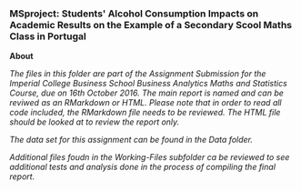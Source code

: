 ### MSproject: Students' Alcohol Consumption Impacts on Academic Results on the Example of a Secondary Scool Maths Class in Portugal

**About** 

*The files in this folder are part of the Assignment Submission for the Imperial College Business School Business Analytics Maths and Statistics Course, due on 16th October 2016. The main report is named and can be reviwed as an RMarkdown or HTML. Please note that in order to read all code included, the RMarkdown file needs to be reviewed. The HTML file should be looked at to review the report only.*

*The data set for this assignment can be found in the Data folder.* 

*Additional files foudn in the Working-Files subfolder ca be reviewed to see additional tests and analysis done in the process of compiling the final report.* 
